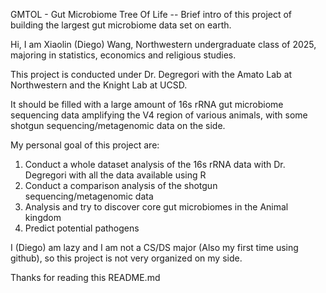 GMTOL - Gut Microbiome Tree Of Life
-- Brief intro of this project of building the largest gut microbiome data set on earth.

Hi, I am Xiaolin (Diego) Wang, Northwestern undergraduate class of 2025, majoring in statistics, economics and religious studies. 

This project is conducted under Dr. Degregori with the Amato Lab at Northwestern and the Knight Lab at UCSD.

It should be filled with a large amount of 16s rRNA gut microbiome sequencing data amplifying the V4 region of various animals, with some shotgun sequencing/metagenomic data on the side.

My personal goal of this project are:
1. Conduct a whole dataset analysis of the 16s rRNA data with Dr. Degregori with all the data available using R
2. Conduct a comparison analysis of the shotgun sequencing/metagenomic data
3. Analysis and try to discover core gut microbiomes in the Animal kingdom
4. Predict potential pathogens

I (Diego) am lazy and I am not a CS/DS major (Also my first time using github), so this project is not very organized on my side.

Thanks for reading this README.md
